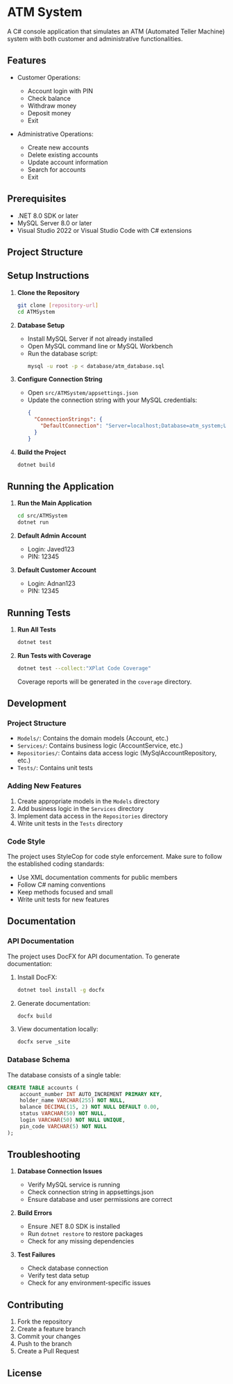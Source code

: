 # ATM System

A C# console application that simulates an ATM (Automated Teller Machine) system with both customer and administrative functionalities.

## Features

- Customer Operations:
  - Account login with PIN
  - Check balance
  - Withdraw money
  - Deposit money
  - Exit

- Administrative Operations:
  - Create new accounts
  - Delete existing accounts
  - Update account information
  - Search for accounts
  - Exit

## Prerequisites

- .NET 8.0 SDK or later
- MySQL Server 8.0 or later
- Visual Studio 2022 or Visual Studio Code with C# extensions

## Project Structure

## Setup Instructions

1. **Clone the Repository**
   ```bash
   git clone [repository-url]
   cd ATMSystem
   ```

2. **Database Setup**
   - Install MySQL Server if not already installed
   - Open MySQL command line or MySQL Workbench
   - Run the database script:
     ```bash
     mysql -u root -p < database/atm_database.sql
     ```

3. **Configure Connection String**
   - Open `src/ATMSystem/appsettings.json`
   - Update the connection string with your MySQL credentials:
     ```json
     {
       "ConnectionStrings": {
         "DefaultConnection": "Server=localhost;Database=atm_system;User=your_username;Password=your_password;"
       }
     }
     ```

4. **Build the Project**
   ```bash
   dotnet build
   ```

## Running the Application

1. **Run the Main Application**
   ```bash
   cd src/ATMSystem
   dotnet run
   ```

2. **Default Admin Account**
   - Login: Javed123
   - PIN: 12345

3. **Default Customer Account**
   - Login: Adnan123
   - PIN: 12345

## Running Tests

1. **Run All Tests**
   ```bash
   dotnet test
   ```

2. **Run Tests with Coverage**
   ```bash
   dotnet test --collect:"XPlat Code Coverage"
   ```
   Coverage reports will be generated in the `coverage` directory.

## Development

### Project Structure

- `Models/`: Contains the domain models (Account, etc.)
- `Services/`: Contains business logic (AccountService, etc.)
- `Repositories/`: Contains data access logic (MySqlAccountRepository, etc.)
- `Tests/`: Contains unit tests

### Adding New Features

1. Create appropriate models in the `Models` directory
2. Add business logic in the `Services` directory
3. Implement data access in the `Repositories` directory
4. Write unit tests in the `Tests` directory

### Code Style

The project uses StyleCop for code style enforcement. Make sure to follow the established coding standards:
- Use XML documentation comments for public members
- Follow C# naming conventions
- Keep methods focused and small
- Write unit tests for new features

## Documentation

### API Documentation

The project uses DocFX for API documentation. To generate documentation:

1. Install DocFX:
   ```bash
   dotnet tool install -g docfx
   ```

2. Generate documentation:
   ```bash
   docfx build
   ```

3. View documentation locally:
   ```bash
   docfx serve _site
   ```

### Database Schema

The database consists of a single table:

```sql
CREATE TABLE accounts (
    account_number INT AUTO_INCREMENT PRIMARY KEY,
    holder_name VARCHAR(255) NOT NULL,
    balance DECIMAL(15, 2) NOT NULL DEFAULT 0.00,
    status VARCHAR(50) NOT NULL,
    login VARCHAR(50) NOT NULL UNIQUE,
    pin_code VARCHAR(5) NOT NULL
);
```

## Troubleshooting

1. **Database Connection Issues**
   - Verify MySQL service is running
   - Check connection string in appsettings.json
   - Ensure database and user permissions are correct

2. **Build Errors**
   - Ensure .NET 8.0 SDK is installed
   - Run `dotnet restore` to restore packages
   - Check for any missing dependencies

3. **Test Failures**
   - Check database connection
   - Verify test data setup
   - Check for any environment-specific issues

## Contributing

1. Fork the repository
2. Create a feature branch
3. Commit your changes
4. Push to the branch
5. Create a Pull Request

## License

 